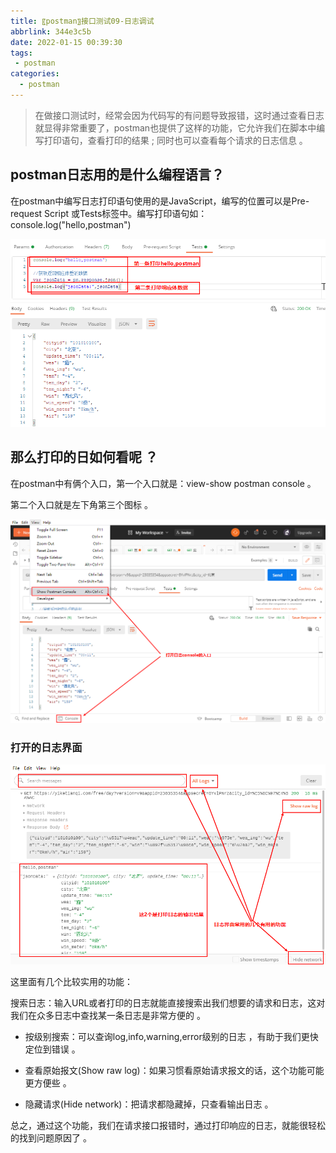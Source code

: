 ```yaml
---
title: 〖postman〗接口测试09-日志调试
abbrlink: 344e3c5b
date: 2022-01-15 00:39:30
tags:
 - postman
categories:
  - postman
---
```


> 在做接口测试时，经常会因为代码写的有问题导致报错，这时通过查看日志就显得非常重要了，postman也提供了这样的功能，它允许我们在脚本中编写打印语句，查看打印的结果 ; 同时也可以查看每个请求的日志信息 。 <!-- more --> 

## postman日志用的是什么编程语言？

在postman中编写日志打印语句使用的是JavaScript，编写的位置可以是Pre-request Script 或Tests标签中。编写打印语句如：console.log("hello,postman")

 ![img](/img/blog/postman/09/09-01.png) 

 

## 那么打印的日如何看呢 ？

在postman中有俩个入口，第一个入口就是：view-show postman console 。

第二个入口就是左下角第三个图标 。

 ![img](/img/blog/postman/09/09-02.png) 

 

### 打开的日志界面

 ![img](/img/blog/postman/09/09-03.png) 

 

这里面有几个比较实用的功能：

搜索日志：输入URL或者打印的日志就能直接搜索出我们想要的请求和日志，这对我们在众多日志中查找某一条日志是非常方便的 。

- 按级别搜索：可以查询log,info,warning,error级别的日志 ，有助于我们更快定位到错误 。


- 查看原始报文(Show raw log)：如果习惯看原始请求报文的话，这个功能可能更方便些 。


- 隐藏请求(Hide network)：把请求都隐藏掉，只查看输出日志 。


总之，通过这个功能，我们在请求接口报错时，通过打印响应的日志，就能很轻松的找到问题原因了 。
